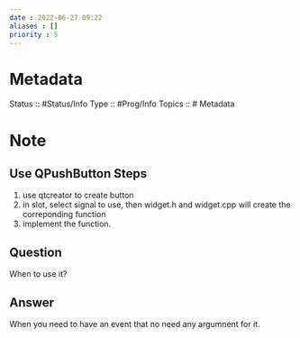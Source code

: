 ```yaml
---
date : 2022-06-27 09:22
aliases : []
priority : 5
---
```

# Metadata
Status :: #Status/Info 
Type :: #Prog/Info 
Topics :: # Metadata
# Note
## Use QPushButton Steps
1. use qtcreator to create button
2. in slot, select signal to use, then widget.h and widget.cpp will create the correponding function
3. implement the function.
## Question
When to use it?
## Answer
When you need to have an event that no need any argumnent for it.